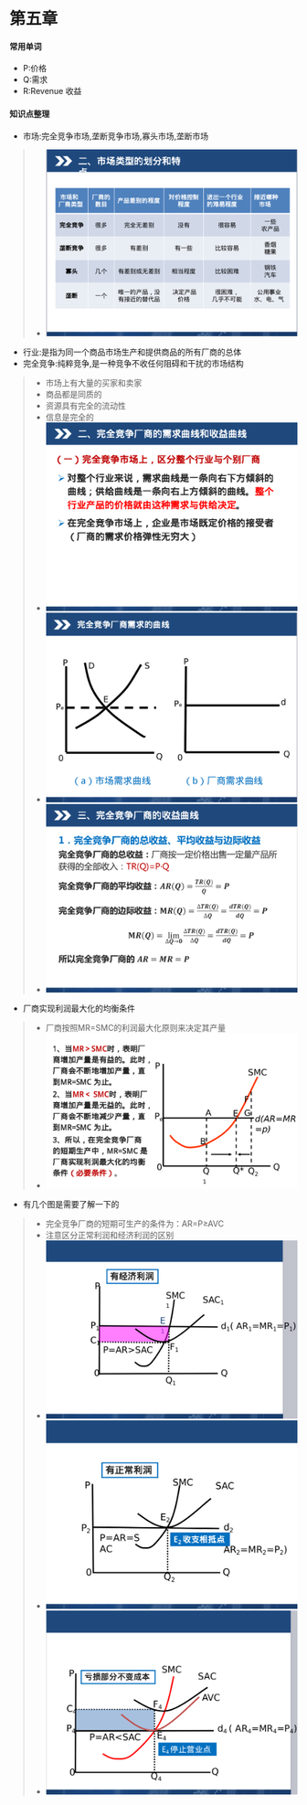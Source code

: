 # 第五章
#### 常用单词
- P:价格
- Q:需求
- R:Revenue 收益

#### 知识点整理
- 市场:完全竞争市场,垄断竞争市场,寡头市场,垄断市场
> - ![](images/32.png)
- 行业:是指为同一个商品市场生产和提供商品的所有厂商的总体
- 完全竞争:纯粹竞争,是一种竞争不收任何阻碍和干扰的市场结构
> - 市场上有大量的买家和卖家
> - 商品都是同质的
> - 资源具有完全的流动性
> - 信息是完全的
> - ![](images/33.png)
> - ![](images/34.png)
> - ![](images/35.png)
- 厂商实现利润最大化的均衡条件
> - 厂商按照MR=SMC的利润最大化原则来决定其产量
> - ![题解](images/3.png)
- 有几个图是需要了解一下的
> - 完全竞争厂商的短期可生产的条件为：AR=P≥AVC
> - 注意区分正常利润和经济利润的区别
> - ![](images/36.png)
> - ![](images/37.png)
> - ![](images/38.png)
